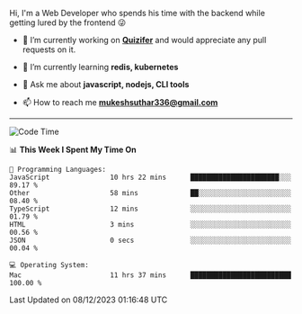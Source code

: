 Hi, I'm a Web Developer who spends his time with the backend while getting lured by the frontend 😜

- 🔭 I’m currently working on **[Quizifer](https://github.com/SutharMukesh/Quizifer/)** and would appreciate any pull requests on it.

- 🌱 I’m currently learning **redis, kubernetes**

- 💬 Ask me about **javascript, nodejs, CLI tools**

- 📫 How to reach me **mukeshsuthar336@gmail.com**

---
<!--START_SECTION:waka-->
![Code Time](http://img.shields.io/badge/Code%20Time-2%2C666%20hrs%2042%20mins-blue)

📊 **This Week I Spent My Time On** 

```text
💬 Programming Languages: 
JavaScript               10 hrs 22 mins      ██████████████████████░░░   89.17 % 
Other                    58 mins             ██░░░░░░░░░░░░░░░░░░░░░░░   08.40 % 
TypeScript               12 mins             ░░░░░░░░░░░░░░░░░░░░░░░░░   01.79 % 
HTML                     3 mins              ░░░░░░░░░░░░░░░░░░░░░░░░░   00.56 % 
JSON                     0 secs              ░░░░░░░░░░░░░░░░░░░░░░░░░   00.04 % 

💻 Operating System: 
Mac                      11 hrs 37 mins      █████████████████████████   100.00 % 
```


 Last Updated on 08/12/2023 01:16:48 UTC
<!--END_SECTION:waka-->
